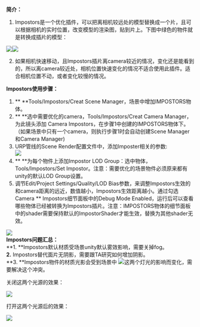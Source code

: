 **简介：**

1. Impostors是一个优化插件，可以把离相机较远处的模型替换成一个片，且可以根据相机的实时位置，改变模型的渲染图，贴到片上。下图中绿色的物件就是转换成插片的模型：

![](https://cdn.nlark.com/yuque/0/2025/png/21386602/1736750978560-3c4a3377-ebb4-4e03-a0b5-262c3131246e.png)![](https://cdn.nlark.com/yuque/0/2025/png/21386602/1736750987275-d9baddc3-106a-4db9-863b-17ef4127556c.png)

2. 如果相机快速移动，且Impostors插片离camera较近的情况，变化还是能看到的，所以离camera较近处，相机位置快速变化的情况不适合使用此插件。适合相机位置不动，或者变化较慢的情况。

**Impostors使用步骤：**

1. ** **Tools/Impostors/Creat Scene Manager，场景中增加IMPOSTORS物体。
2. ** **选中需要优化的camera，Tools/Impostors/Creat Camera Manager，为此镜头添加 Camera Impostors，在步骤1中创建的IMPOSTORS物体下。（如果场景中只有一个camera，则执行步骤1时会自动创建Scene Manager和Camera Manager)
3. URP管线的Scene Render配置文件中，添加Imposter相关的参数:  
![](https://cdn.nlark.com/yuque/0/2025/png/21386602/1737350943520-e5dc6d58-0f2d-4ab7-a2f4-3e5116e0e2d0.png)
4. ** **为每个物件上添加Impostor LOD Group：选中物体，Tools/Impostors/Set Impostor。注意：需要优化的场景物件必须原来都有unity的默认LOD Group设置。
5. 调节Edit/Project Settings/Quality/LOD Bias参数，来调整Impostors生效的和camera距离的远近，数值越小，Impostors生效距离越小。通过勾选Camera ** Impostors细节面板中的Debug Mode Enabled，运行后可以查看哪些物体已经被转换为Impostors插片。注意：IMPOSTORS物体的细节面板中的shader需要保持默认的ImpostorShader才能生效，替换为其他shader无效。

![](https://cdn.nlark.com/yuque/0/2025/png/21386602/1736751013473-1efaf3ea-630e-4f04-8426-6852a1be2ef8.png)  
**Impostors问题汇总：**  
**1. **Impostors默认材质受场景unity默认雾效影响，需要关掉fog。  
**2.** Impostors替代面片无阴影，需要跟TA研究如何增加阴影。  
**3. **Impostors物件的材质光影会受到场景中 ![](https://cdn.nlark.com/yuque/0/2025/png/21386602/1736751060930-f0848eff-9d13-4fbd-a535-dd08d808b577.png)这两个灯光的影响而变化，需要解决这个冲突。

 关闭这两个光源的效果： 

![](https://cdn.nlark.com/yuque/0/2025/png/21386602/1736751071213-147a92ee-4285-44b5-9806-dbca2dee3187.png)

打开这两个光源后的效果：

![](https://cdn.nlark.com/yuque/0/2025/png/21386602/1736751078674-bbf55f49-c798-492f-a6dd-465d5a931542.png)


